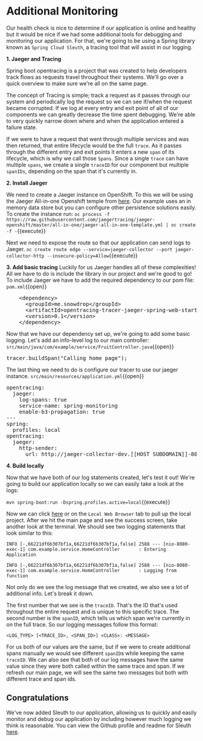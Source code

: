 # Additional Monitoring

Our health check is nice to determine if our application is online and healthy but it would be nice if we had some additional tools for debugging and monitoring our application. For that, we're going to be using a Spring library known as `Spring Cloud Sleuth`, a tracing tool that will assist in our logging.

**1. Jaeger and Tracing**

Spring boot opentracing is a project that was created to help developers track flows as requests travel throughout their systems. We'll go over a quick overview to make sure we're all on the same page.

The concept of Tracing is simple; track a request as it passes through our system and periodically log the request so we can see if/when the request became corrupted. If we log at every entry and exit point of all of our components we can greatly decrease the time spent debugging. We're able to very quickly narrow down where and when the application entered a failure state.

If we were to have a request that went through multiple services and was then returned, that entire lifecycle would be the full `trace`. As it passes through the different entry and exit points it enters a new `span` of its lifecycle, which is why we call those `Spans`. Since a single `trace` can have multiple `spans`, we create a single `traceID` for our component but multiple `spanIDs`, depending on the span that it's currently in.

**2. Install Jaeger**

We need to create a Jaeger instance on OpenShift. To this we will be using the Jaeger All-in-one Openshift temple from [here](https://github.com/jaegertracing/jaeger-openshift). Our example uses an in memory data store but you can configure other persistence solutions easily. 
To create the instance run:
``oc process -f https://raw.githubusercontent.com/jaegertracing/jaeger-openshift/master/all-in-one/jaeger-all-in-one-template.yml | oc create -f -``{{execute}}

Next we need to expose the route so that our application can send logs to Jaeger.
``oc create route edge --service=jaeger-collector --port jaeger-collector-http --insecure-policy=Allow``{{execute}}

**3. Add basic tracing**
Luckily for us Jaeger handles all of these complexities! All we have to do is include the library in our project and we're good to go! To include Jaeger we have to add the required dependency to our pom file:
``pom.xml``{{open}}
<pre class="file" data-filename="pom.xml" data-target="insert" data-marker="<!-- TODO: Add jaeger dependency here -->">
    &lt;dependency&gt;
      &lt;groupId&gt;me.snowdrop&lt;/groupId&gt;
      &lt;artifactId&gt;opentracing-tracer-jaeger-spring-web-starter&lt;/artifactId&gt;
      &lt;version&gt;0.1&lt;/version&gt;
    &lt;/dependency&gt;
</pre>

Now that we have our dependency set up, we're going to add some basic logging. Let's add an info-level log to our main controller:
``src/main/java/com/example/service/FruitController.java``{{open}}

<pre class="file" data-filename="src/main/java/com/example/service/FruitController.java" data-target="insert" data-marker="// TODO: Add tracing here">
tracer.buildSpan("Calling home page");
</pre>

The last thing we need to do is configure our tracer to use our jaeger instance.
``src/main/resources/application.yml``{{open}}
<pre class="file" data-filename="src/main/resources/application.yml" data-target="insert" data-marker="#TODO: Add jaeger config here">
opentracing:
  jaeger:
    log-spans: true
    service-name: spring-monitoring
    enable-b3-propagation: true
---
spring:
  profiles: local
opentracing:
  jaeger:
    http-sender:
      url: http://jaeger-collector-dev.[[HOST_SUBDOMAIN]]-80-[[KATACODA_HOST]].environments.katacoda.com/api/traces
</pre>

**4. Build locally**

Now that we have both of our log statements created, let's test it out! We're going to build our application locally so we can easily take a look at the logs:

``mvn spring-boot:run -Dspring.profiles.active=local``{{execute}}

Now we can click [here](https://[[HOST_SUBDOMAIN]]-8080-[[KATACODA_HOST]].environments.katacoda.com/fruits) or on the `Local Web Browser` tab to pull up the local project. After we hit the main page and see the success screen, take another look at the terminal. We should see two logging statements that look similar to this:

`INFO [-,66221df6b307bf1a,66221df6b307bf1a,false] 2588 --- [nio-8080-exec-1] com.example.service.HomeController       : Entering Application`

`INFO [-,66221df6b307bf1a,66221df6b307bf1a,false] 2588 --- [nio-8080-exec-1] com.example.service.HomeController       : Logging from function`

Not only do we see the log message that we created, we also see a lot of additional info. Let's break it down.

The first number that we see is the `traceID`. That's the ID that's used throughout the entire request and is unique to this specific trace. The second number is the `spanID`, which tells us which span we're currently in on the full trace. So our logging messages follow this format:

`<LOG_TYPE> [<TRACE_ID>, <SPAN_ID>] <CLASS>: <MESSAGE>`

For us both of our values are the same, but if we were to create additional spans manually we would see different `spanID`s while keeping the same `traceID`. We can also see that both of our log messages have the same value since they were both called within the same trace and span. If we refresh our main page, we will see the same two messages but both with different trace and span ids.

## Congratulations

We've now added Sleuth to our application, allowing us to quickly and easily monitor and debug our application by including however much logging we think is reasonable. You can view the Github profile and readme for Sleuth [here](https://github.com/spring-cloud/spring-cloud-sleuth). 
